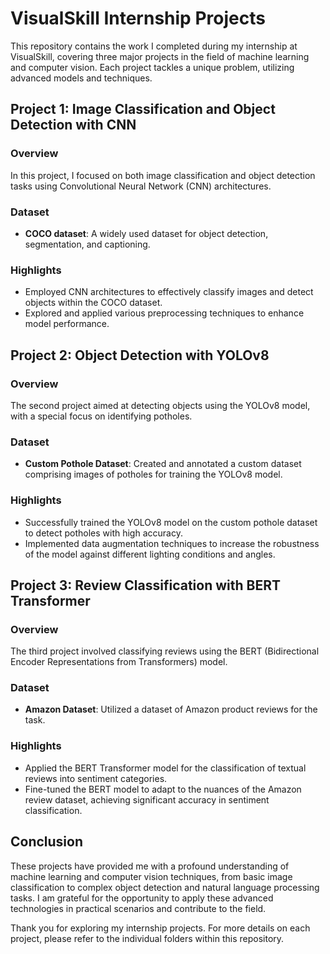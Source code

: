 # VisualSkill Internship Projects

This repository contains the work I completed during my internship at VisualSkill, covering three major projects in the field of machine learning and computer vision. Each project tackles a unique problem, utilizing advanced models and techniques.

## Project 1: Image Classification and Object Detection with CNN

### Overview
In this project, I focused on both image classification and object detection tasks using Convolutional Neural Network (CNN) architectures.

### Dataset
- **COCO dataset**: A widely used dataset for object detection, segmentation, and captioning. 

### Highlights
- Employed CNN architectures to effectively classify images and detect objects within the COCO dataset.
- Explored and applied various preprocessing techniques to enhance model performance.

## Project 2: Object Detection with YOLOv8

### Overview
The second project aimed at detecting objects using the YOLOv8 model, with a special focus on identifying potholes.

### Dataset
- **Custom Pothole Dataset**: Created and annotated a custom dataset comprising images of potholes for training the YOLOv8 model.

### Highlights
- Successfully trained the YOLOv8 model on the custom pothole dataset to detect potholes with high accuracy.
- Implemented data augmentation techniques to increase the robustness of the model against different lighting conditions and angles.

## Project 3: Review Classification with BERT Transformer

### Overview
The third project involved classifying reviews using the BERT (Bidirectional Encoder Representations from Transformers) model.

### Dataset
- **Amazon Dataset**: Utilized a dataset of Amazon product reviews for the task.

### Highlights
- Applied the BERT Transformer model for the classification of textual reviews into sentiment categories.
- Fine-tuned the BERT model to adapt to the nuances of the Amazon review dataset, achieving significant accuracy in sentiment classification.

## Conclusion
These projects have provided me with a profound understanding of machine learning and computer vision techniques, from basic image classification to complex object detection and natural language processing tasks. I am grateful for the opportunity to apply these advanced technologies in practical scenarios and contribute to the field.

Thank you for exploring my internship projects. For more details on each project, please refer to the individual folders within this repository.
